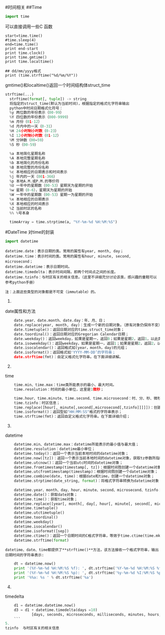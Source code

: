 #时间相关
##Time
```python
import time
```
可以直接调用一些C 函数

```
start=time.time()
#time.sleep(4)
end=time.time()
print end-start
print time.clock()
print time.gmtime()     
print time.localtime()

## dd/mm/yyyy格式
print (time.strftime("%d/%m/%Y"))
```
gmtime()和localtime()返回一个时间结构体struct_time

```python 
strftime(...)
  strftime(format[, tuple]) -> string
  将指定的struct_time(默认为当前时间)，根据指定的格式化字符串输出
  python中时间日期格式化符号：
  %y 两位数的年份表示（00-99）
  %Y 四位数的年份表示（000-9999）
  %m 月份（01-12）
  %d 月内中的一天（0-31）
  %H 24小时制小时数（0-23）
  %I 12小时制小时数（01-12） 
  %M 分钟数（00=59）
  %S 秒（00-59）
  
  %a 本地简化星期名称
  %A 本地完整星期名称
  %b 本地简化的月份名称
  %B 本地完整的月份名称
  %c 本地相应的日期表示和时间表示
  %j 年内的一天（001-366）
  %p 本地A.M.或P.M.的等价符
  %U 一年中的星期数（00-53）星期天为星期的开始
  %w 星期（0-6），星期天为星期的开始
  %W 一年中的星期数（00-53）星期一为星期的开始
  %x 本地相应的日期表示
  %X 本地相应的时间表示
  %Z 当前时区的名称
  %% %号本身
  
  timeArray = time.strptime(a, "%Y-%m-%d %H:%M:%S")
  ```
  
  #DateTime
  对time的封装
  ```python
import datetime
```

    datetime.date：表示日期的类。常用的属性有year, month, day；
    datetime.time：表示时间的类。常用的属性有hour, minute, second, microsecond；
    datetime.datetime：表示日期时间。
    datetime.timedelta：表示时间间隔，即两个时间点之间的长度。
    datetime.tzinfo：与时区有关的相关信息。（这里不详细充分讨论该类，感兴趣的童鞋可以参考python手册）

    注：上面这些类型的对象都是不可变（immutable）的。

1. 
date属性和方法

```python
    date.year、date.month、date.day：年、月、日；
    date.replace(year, month, day)：生成一个新的日期对象。（原有对象仍保持不变）
    date.timetuple()：返回日期对应的time.struct_time对象；
    date.toordinal()：返回日期对应的Gregorian Calendar日期；
    date.weekday()：返回weekday，如果是星期一，返回0；如果是星期2，返回1，以此类推；
    data.isoweekday()：返回weekday，如果是星期一，返回1；如果是星期2，返回2，以此类推；
    date.isocalendar()：返回格式如(year，month，day)的元组；
    date.isoformat()：返回格式如'YYYY-MM-DD’的字符串；
    date.strftime(fmt)：自定义格式化字符串。在下面详细讲解。
```
2.
time

```python
    time.min、time.max：time类所能表示的最小、最大时间。
    time.resolution：时间的最小单位，这里是1微秒；

    time.hour、time.minute、time.second、time.microsecond：时、分、秒、微秒；
    time.tzinfo：时区信息；
    time.replace([hour[, minute[,second[,microsecond[,tzinfo]]]]])：创建新的时间对象（原有对象仍不变）
    time.isoformat()：返回型如"HH:MM:SS"格式的字符串表示；
    time.strftime(fmt)：返回自定义格式化字符串。在下面详细介绍；

```
3.
datetime

```python
    datetime.min、datetime.max：datetime所能表示的最小值与最大值；
    datetime.resolution：datetime最小单位；
    datetime.today()：返回一个表示当前本地时间的datetime对象；
    datetime.now([tz])：返回一个表示当前本地时间的datetime对象，获取tz参数所指时区的本地时间；
    datetime.utcnow()：返回一个当前utc时间的datetime对象；
    datetime.fromtimestamp(timestamp[, tz])：根据时间戮创建一个datetime对象，参数tz指定时区信息；
    datetime.utcfromtimestamp(timestamp)：根据时间戮创建一个datetime对象；
    datetime.combine(date, time)：根据date和time，创建一个datetime对象；
    datetime.strptime(date_string, format)：将格式字符串转换为datetime对象；
    
    datetime.year、month、day、hour、minute、second、microsecond、tzinfo：
    datetime.date()：获取date对象；
    datetime.time()：获取time对象；
    datetime.replace([year[, month[, day[, hour[, minute[, second[, microsecond[, tzinfo]]]]]]]])
    datetime.timetuple()
    datetime.utctimetuple()
    datetime.toordinal()
    datetime.weekday()
    datetime.isocalendar()
    datetime.isoformat([sep])
    datetime.ctime()：返回一个日期时间的C格式字符串，等效于time.ctime(time.mktime(dt.timetuple()))；
    datetime.strftime(format)

```

    datetime、date、time都提供了**strftime()**方法，该方法接收一个格式字符串，输出日期时间的字符串表示:
```python
    dt = datetime.now()  
    print '(%Y-%m-%d %H:%M:%S %f): ', dt.strftime('%Y-%m-%d %H:%M:%S %f')  
    print '(%Y-%m-%d %H:%M:%S %p): ', dt.strftime('%y-%m-%d %I:%M:%S %p')  
    print '%%a: %s ' % dt.strftime('%a')  
```
4.
timedelta
```python
    d1 = datetime.datetime.now()
    d3 = d1 + datetime.timedelta(days =10)
            [days, seconds, microseconds, milliseconds, minutes, hours, weeks]
    ```
5.
tzinfo  与时区有关的相关信息